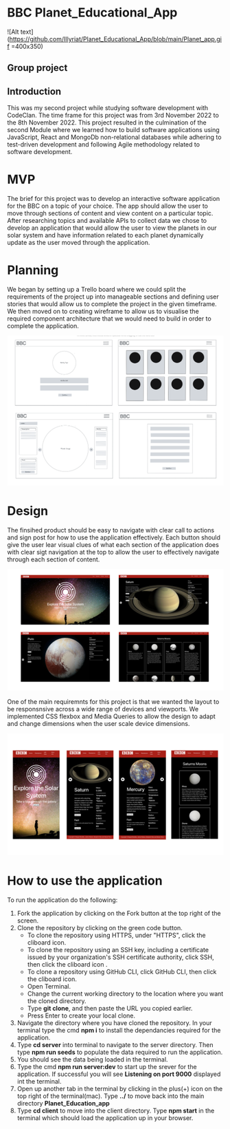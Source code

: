 # BBC Planet_Educational_App

![Alt text](https://github.com/Illyriat/Planet_Educational_App/blob/main/Planet_app.gif =400x350)

## Group project

## Introduction

This was my second project while studying software development with CodeClan. The time frame for this project was from 3rd November 2022 to the 8th November 2022. This project resulted in the culmination of the second Module where we learned how to build software applications using JavaScript, React and MongoDb non-relational databases while adhering to test-driven development and following Agile methodology related to software development.

# MVP
The brief for this project was to develop an interactive software application for the BBC on a topic of your choice. The app should allow the user to move through sections of content and view content on a particular topic. After researching topics and available APIs to collect data we chose to develop an application that would allow the user to view the planets in our solar system and have information related to each planet dynamically update as the user moved through the application.

# Planning 
We began by setting up a Trello board where we could split the requirements of the project up into manageable sections and defining user stories that would allow us to complete the project in the given timeframe. We then moved on to creating wireframe to allow us to visualise the required component architecture that we would need to build in order to complete the application.

<img src="https://github.com/Illyriat/Planet_Educational_App/blob/main/Planet%20wireframes.png">

# Design
The finsihed product should be easy to navigate with clear call to actions and sign post for how to use the application effectively. Each button should give the user lear visual clues of what each section of the application does with clear sigt navigation at the top to allow the user to effectively navigate through each section of content.

<img src="https://github.com/Illyriat/Planet_Educational_App/blob/main/Planets_screenshots.jpg">

One of the main requiremnts for this project is that we wanted the layout to be responsnsive across a wide range of devices and viewports. We implemented CSS flexbox and Media Queries to allow the design to adapt and change dimensions when the user scale device dimensions.

<img src="https://github.com/Illyriat/Planet_Educational_App/blob/main/mobile_planets..jpg">

# How to use the application
To run the application do the following:
1. Fork the application by clicking on the Fork button at the top right of the screen.
2. Clone the repository by clicking on the green code button.
    * To clone the repository using HTTPS, under "HTTPS", click the cliboard icon.
    * To clone the repository using an SSH key, including a certificate issued by your organization's SSH certificate authority, click SSH, then click the cliboard icon .
    * To clone a repository using GitHub CLI, click GitHub CLI, then click the cliboard icon. 
    * Open Terminal.
    * Change the current working directory to the location where you want the cloned directory.
    * Type **git clone**, and then paste the URL you copied earlier.
    * Press Enter to create your local clone.
 3. Navigate the directory where you have cloned the repository. In your terminal type the cmd **npm i** to install the dependancies required for the application.
 4. Type **cd server** into terminal to navigate to the server directory. Then type **npm run seeds** to populate the data required to run the application.
 5. You should see the data being loaded in the terminal.
 6. Type the cmd **npm run server:dev** to start up the srever for the application. If successful you will see **Listening on port 9000** displayed int the terminal.
 7. Open up another tab in the terminal by clicking in the plus(+) icon on the top right of the terminal(mac). Type **../** to move back into the main directory **Planet_Education_app**
 8. Type **cd client** to move into the client directory. Type **npm start** in the terminal which should load the application up in your browser.
